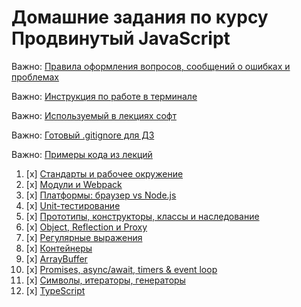 # Домашние задания по курсу Продвинутый JavaScript

Важно: [Правила оформления вопросов, сообщений о ошибках и проблемах](report-requirements.md)

Важно: [Инструкция по работе в терминале](terminal.md)

Важно: [Используемый в лекциях софт](software.md)

Важно: [Готовый .gitignore для ДЗ](.gitignore)

Важно: [Примеры кода из лекций](https://github.com/netology-code/ajs-code/tree/ajs8)

1. [x] [Стандарты и рабочее окружение](Chapter_1/Task_1/)
1. [x] [Модули и Webpack](Chapter_1/Task_2/)
1. [x] [Платформы: браузер vs Node.js](Chapter_1/Task_3/)
1. [x] [Unit-тестирование](Chapter_1/Task_4/)
1. [x] [Прототипы, конструкторы, классы и наследование](Chapter_2/Task_1/)
1. [x] [Object, Reflection и Proxy](Chapter_2/Task_2/)
1. [x] [Регулярные выражения](Chapter_2/Task_3/)
1. [x] [Контейнеры](Chapter_3/Task_1/)
1. [x] [ArrayBuffer](Chapter_3/Task_2/)
1. [x] [Promises, async/await, timers & event loop](Chapter_4/Task_1/)
1. [x] [Символы, итераторы, генераторы](symbols-iterators-generators)
1. [x] [TypeScript](typescript)
